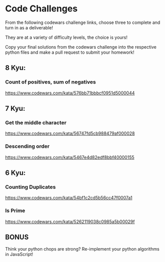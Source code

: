 # Code Challenges

From the following codewars challenge links, choose three to complete and turn in as a deliverable!

They are at a variety of difficulty levels, the choice is yours!

Copy your final solutions from the codewars challenge into the respective python files and make a pull request to submit your homework!



## 8 Kyu:
### Count of positives, sum of negatives
https://www.codewars.com/kata/576bb71bbbcf0951d5000044

## 7 Kyu:
### Get the middle character
https://www.codewars.com/kata/56747fd5cb988479af000028

### Descending order
https://www.codewars.com/kata/5467e4d82edf8bbf40000155

## 6 Kyu:
### Counting Duplicates
https://www.codewars.com/kata/54bf1c2cd5b56cc47f0007a1

### Is Prime
https://www.codewars.com/kata/5262119038c0985a5b00029f


## BONUS
Think your python chops are strong?
Re-implement your python algorithms in JavaScript!
